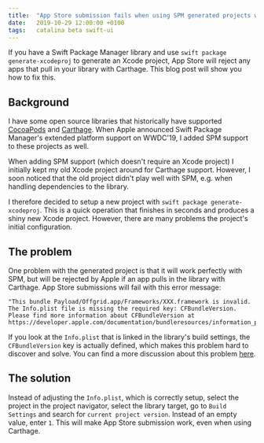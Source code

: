 ```yaml
---
title:  "App Store submission fails when using SPM generated projects with carthage"
date:   2019-10-29 12:00:00 +0100
tags:   catalina beta swift-ui
---
```


If you have a Swift Package Manager library and use `swift package generate-xcodeproj` to generate an Xcode project, App Store will reject any apps that pull in your library with Carthage. This blog post will show you how to fix this.


## Background

I have some open source libraries that historically have supported [CocoaPods][CocoaPods] and [Carthage][Carthage]. When Apple announced Swift Package Manager's extended platform support on WWDC'19, I added SPM support to these projects as well.

When adding SPM support (which doesn't require an Xcode project) I initially kept my old Xcode project around for Carthage support. However, I soon noticed that the old project didn't play well with SPM, e.g. when handling dependencies to the library.

I therefore decided to setup a new project with `swift package generate-xcodeproj`. This is a quick operation that finishes in seconds and produces a shiny new Xcode project. However, there are many problems the project's initial configuration.


## The problem

One problem with the generated project is that it will work perfectly with SPM, but will be rejected by Apple if an app pulls in the library with Carthage. App Store submissions will fail with this error message:

```
"This bundle Payload/Offgrid.app/Frameworks/XXX.framework is invalid. The Info.plist file is missing the required key: CFBundleVersion. Please find more information about CFBundleVersion at https://developer.apple.com/documentation/bundleresources/information_property_list/cfbundleversion"
```

If you look at the `Info.plist` that is linked in the library's build settings, the `CFBundleVersion` key is actually defined, which makes this problem hard to discover and solve. You can find a more discussion about this problem [here](https://github.com/danielsaidi/Sheeeeeeeeet/issues/116).


## The solution

Instead of adjusting the `Info.plist`, which is correctly setup, select the project in the project navigator, select the library target, go to `Build Settings` and search for `current project version`. Instead of an empty value, enter `1`. This will make App Store submission work, even when using Carthage.

[Carthage]: https://github.com/Carthage
[CocoaPods]: http://cocoapods.org


